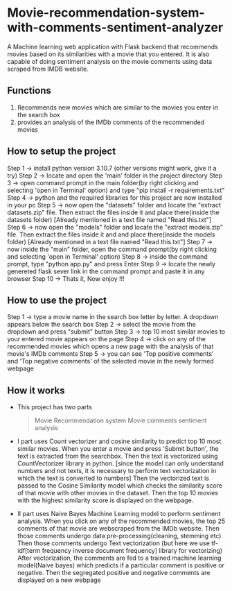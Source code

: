 # Movie-recommendation-system-with-comments-sentiment-analyzer
 A Machine learning web application with Flask backend that recommends movies based on its similarities with a movie that you entered. It is also capable of doing sentiment analysis on the movie comments using data scraped from IMDB website.
 
 Functions
 ---------
 1) Recommends new movies which are similar to the movies you enter in the search box
 2) provides an analysis of the IMDb comments of the recommended movies
 
 How to setup the project
 ------------------------
 Step 1 -> install python version 3.10.7 (other versions might work, give it a try)
 Step 2 -> locate and open the 'main' folder in the project directory
 Step 3 -> open command prompt in the main folder(by right clicking and selecting 'open in Terminal' option) and type "pip install -r requirements.txt"
 Step 4 -> python and the required libraries for this project are now installed in your pc
 Step 5 -> now open the "datasets" folder and locate the "extract datasets.zip" file. 
           Then extract the files inside it and place there(inside the datasets folder)      [Already mentioned in a text file named "Read this.txt"]
 Step 6 -> now open the "models" folder and locate the "extract models.zip" file.
           Then extract the files inside it and and place there(inside the models folder)    [Already mentioned in a text file named "Read this.txt"]
 Step 7 -> now inside the "main" folder, open the command prompt(by right clicking and selecting 'open in Terminal' option)
 Step 8 -> inside the command prompt, type "python app.py" and press Enter
 Step 9 -> locate the newly genereted flask sever link in the command prompt and paste it in any browser
 Step 10 -> Thats it, Now enjoy !!!
 
 How to use the project
 ----------------------
 Step 1 -> type a movie name in the search box letter by letter. A dropdown appears below the search box
 Step 2 -> select the movie from the dropdown and press "submit" button
 Step 3 -> top 10 most similar movies to your entered movie appears on the page
 Step 4 -> click on any of the recommended movies which opens a new page with the analysis of that movie's IMDb comments
 Step 5 -> you can see 'Top positive comments' and 'Top negative comments' of the selected movie in the newly formed webpage
 
 How it works
 ------------
 * This project has two parts
     > Movie Recommendation system
     > Movie comments sentiment analysis
     
 * Ⅰ part uses Count vectorizer and cosine similarity to predict top 10 most similar movies.
   When you enter a movie and press 'Submit button', the text is extracted from the searchbox.
   Then the text is vectorized using CountVectorizer library in python. [since the model can only understand numbers and not texts, it is necessary
                                                                          to perform text vectorization in which the text is converted to numbers]
   Then the vectorized text is passed to the Cosine Similarity model which checks the similarity score of that movie with other movies in the dataset.
   Then the top 10 movies with the highest similarity score is displayed on the webpage.
    
 * Ⅱ part uses Naive Bayes Machine Learning model to perform sentiment analysis.
   When you click on any of the recommended movies, the top 25 comments of that movie are webscraped from the IMDb website.
   Then those comments undergo data pre-processing(cleaning, stemming etc)
   Then those comments undergo Text vectorization (but here we use tf-idf[term frequency inverse document frequency] library for vectorizing)
   After vectorization, the comments are fed to a trained machine learning model(Naive bayes) which predicts if a particular comment is positive or negative.
   Then the segregated positive and negative comments are displayed on a new webpage
            
